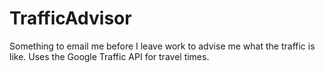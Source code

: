 # TrafficAdvisor
Something to email me before I leave work to advise me what the traffic is like. Uses the Google Traffic API for travel times.
